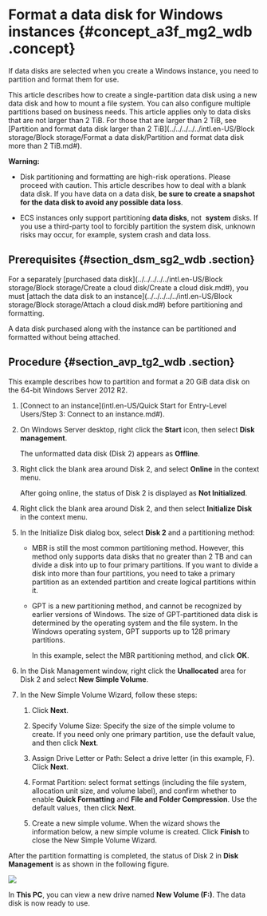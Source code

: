 # Format a data disk for Windows instances {#concept_a3f_mg2_wdb .concept}

If data disks are selected when you create a Windows instance, you need to partition and format them for use.

This article describes how to create a single-partition data disk using a new data disk and how to mount a file system. You can also configure multiple partitions based on business needs. This article applies only to data disks that are not larger than 2 TiB. For those that are larger than 2 TiB, see [Partition and format data disk larger than 2 TiB](../../../../../intl.en-US/Block storage/Block storage/Format a data disk/Partition and format data disk more than 2 TiB.md#).

**Warning:** 

-   Disk partitioning and formatting are high-risk operations. Please proceed with caution. This article describes how to deal with a blank data disk. If you have data on a data disk, **be sure to create a snapshot for the data disk to avoid any possible data loss**.

-   ECS instances only support partitioning **data disks**, not  **system** disks. If you use a third-party tool to forcibly partition the system disk, unknown risks may occur, for example, system crash and data loss.


## Prerequisites {#section_dsm_sg2_wdb .section}

For a separately [purchased data disk](../../../../../intl.en-US/Block storage/Block storage/Create a cloud disk/Create a cloud disk.md#), you must [attach the data disk to an instance](../../../../../intl.en-US/Block storage/Block storage/Attach a cloud disk.md#) before partitioning and formatting.

A data disk purchased along with the instance can be partitioned and formatted without being attached.

## Procedure {#section_avp_tg2_wdb .section}

This example describes how to partition and format a 20 GiB data disk on the 64-bit Windows Server 2012 R2.

1.  [Connect to an instance](intl.en-US/Quick Start for Entry-Level Users/Step 3: Connect to an instance.md#).

2.  On Windows Server desktop, right click the **Start** icon, then select **Disk management**.

    The unformatted data disk \(Disk 2\) appears as **Offline**.

3.  Right click the blank area around Disk 2, and select **Online** in the context menu.

    After going online, the status of Disk 2 is displayed as **Not Initialized**.

4.  Right click the blank area around Disk 2, and then select **Initialize Disk** in the context menu.

5.  In the Initialize Disk dialog box, select **Disk 2** and a partitioning method:

    -   MBR is still the most common partitioning method. However, this method only supports data disks that no greater than 2 TB and can divide a disk into up to four primary partitions. If you want to divide a disk into more than four partitions, you need to take a primary partition as an extended partition and create logical partitions within it.

    -   GPT is a new partitioning method, and cannot be recognized by earlier versions of Windows. The size of GPT-partitioned data disk is determined by the operating system and the file system. In the Windows operating system, GPT supports up to 128 primary partitions.

        In this example, select the MBR partitioning method, and click **OK**.

6.  In the Disk Management window, right click the **Unallocated** area for Disk 2 and select **New Simple Volume**.

7.  In the New Simple Volume Wizard, follow these steps:

    1.  Click **Next**.

    2.  Specify Volume Size: Specify the size of the simple volume to create. If you need only one primary partition, use the default value, and then click **Next**.

    3.  Assign Drive Letter or Path: Select a drive letter \(in this example, F\). Click **Next**.

    4.  Format Partition: select format settings \(including the file system, allocation unit size, and volume label\), and confirm whether to enable **Quick Formatting** and **File and Folder Compression**. Use the default values,  then click **Next**.

    5.  Create a new simple volume. When the wizard shows the information below, a new simple volume is created. Click **Finish** to close the New Simple Volume Wizard.


After the partition formatting is completed, the status of Disk 2 in **Disk Management** is as shown in the following figure.

![](http://static-aliyun-doc.oss-cn-hangzhou.aliyuncs.com/assets/img/9605/15535927485103_en-US.png)

In **This PC**, you can view a new drive named **New Volume \(F:\)**. The data disk is now ready to use.

